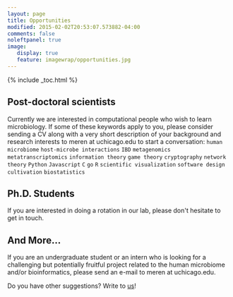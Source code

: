 ```yaml
---
layout: page
title: Opportunities
modified: 2015-02-02T20:53:07.573882-04:00
comments: false
noleftpanel: true
image:
   display: true
   feature: imagewrap/opportunities.jpg
---
```


{% include _toc.html %}

## Post-doctoral scientists

<!-- <div style="height: 155px; width: 175px; float: left;">
<img src="images/post-docs.png" style="border:none;" />
</div> -->

Currently we are interested in computational people who wish to learn microbiology. If some of these keywords apply to you, please consider sending a CV along with a very short description of your background and research interests to meren at uchicago.edu to start a conversation: `human microbiome` `host-microbe interactions` `IBD` `metagenomics` `metatranscriptomics` `information theory` `game theory` `cryptography` `network theory` `Python` `Javascript` `C` `go` `R` `scientific visualization` `software design` `cultivation` `biostatistics`


<div style="clear:both"></div>

## Ph.D. Students

<!-- <div style="height: 155px; width: 175px; float: left;">
<img src="images/phd-students.png" style="border:none;" />
</div> -->

If you are interested in doing a rotation in our lab, please don't hesitate to get in touch.

<div style="clear:both"></div>

## And More...

<!-- <div style="height: 350px; width: 300px; float: left; padding-right: 20px;">
<img src="images/visiting-scientists.png" style="border:none;" />
</div> -->

If you are an undergraduate student or an intern who is looking for a challenging but potentially fruitful project related to the human microbiome and/or bioinformatics, please send an e-mail to meren at uchicago.edu.

Do you have other suggestions? Write to [us]({{site.url}}/people/)!

<div style="clear:both"></div>
